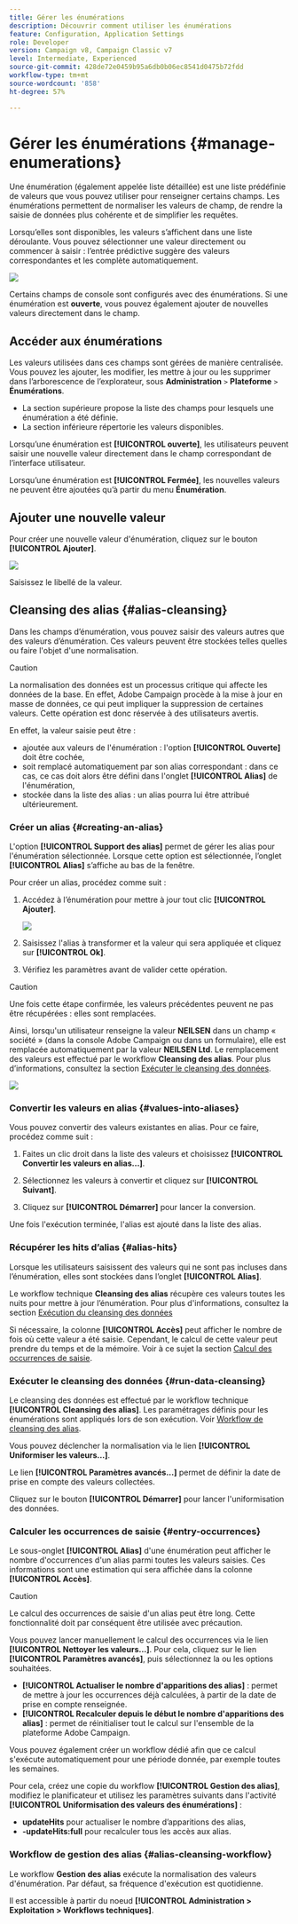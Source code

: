 ```yaml
---
title: Gérer les énumérations
description: Découvrir comment utiliser les énumérations
feature: Configuration, Application Settings
role: Developer
version: Campaign v8, Campaign Classic v7
level: Intermediate, Experienced
source-git-commit: 428de72e0459b95a6db0b06ec8541d0475b72fdd
workflow-type: tm+mt
source-wordcount: '858'
ht-degree: 57%

---
```


# Gérer les énumérations {#manage-enumerations}

Une énumération (également appelée liste détaillée) est une liste prédéfinie de valeurs que vous pouvez utiliser pour renseigner certains champs. Les énumérations permettent de normaliser les valeurs de champ, de rendre la saisie de données plus cohérente et de simplifier les requêtes.

Lorsqu’elles sont disponibles, les valeurs s’affichent dans une liste déroulante. Vous pouvez sélectionner une valeur directement ou commencer à saisir : l’entrée prédictive suggère des valeurs correspondantes et les complète automatiquement.

![](assets/enum_values.png)

Certains champs de console sont configurés avec des énumérations. Si une énumération est **ouverte**, vous pouvez également ajouter de nouvelles valeurs directement dans le champ.

## Accéder aux énumérations

Les valeurs utilisées dans ces champs sont gérées de manière centralisée. Vous pouvez les ajouter, les modifier, les mettre à jour ou les supprimer dans l’arborescence de l’explorateur, sous **Administration** `>` **Plateforme** `>` **Énumérations**.

* La section supérieure propose la liste des champs pour lesquels une énumération a été définie.
* La section inférieure répertorie les valeurs disponibles.

Lorsqu’une énumération est **[!UICONTROL ouverte]**, les utilisateurs peuvent saisir une nouvelle valeur directement dans le champ correspondant de l’interface utilisateur.

Lorsqu’une énumération est **[!UICONTROL Fermée]**, les nouvelles valeurs ne peuvent être ajoutées qu’à partir du menu **Énumération**.

## Ajouter une nouvelle valeur

Pour créer une nouvelle valeur d&#39;énumération, cliquez sur le bouton **[!UICONTROL Ajouter]**.

![](assets/enumeration_screen.png)

Saisissez le libellé de la valeur.


## Cleansing des alias {#alias-cleansing}

Dans les champs d’énumération, vous pouvez saisir des valeurs autres que des valeurs d’énumération. Ces valeurs peuvent être stockées telles quelles ou faire l&#39;objet d&#39;une normalisation.

>[!CAUTION]
>
>La normalisation des données est un processus critique qui affecte les données de la base. En effet, Adobe Campaign procède à la mise à jour en masse de données, ce qui peut impliquer la suppression de certaines valeurs. Cette opération est donc réservée à des utilisateurs avertis.

En effet, la valeur saisie peut être :

* ajoutée aux valeurs de l&#39;énumération : l&#39;option **[!UICONTROL Ouverte]** doit être cochée,
* soit remplacé automatiquement par son alias correspondant : dans ce cas, ce cas doit alors être défini dans l&#39;onglet **[!UICONTROL Alias]** de l&#39;énumération,
* stockée dans la liste des alias : un alias pourra lui être attribué ultérieurement.

### Créer un alias {#creating-an-alias}

L&#39;option **[!UICONTROL Support des alias]** permet de gérer les alias pour l&#39;énumération sélectionnée. Lorsque cette option est sélectionnée, l’onglet **[!UICONTROL Alias]** s’affiche au bas de la fenêtre.

Pour créer un alias, procédez comme suit :

1. Accédez à l’énumération pour mettre à jour tout clic **[!UICONTROL Ajouter]**.

   ![](assets/enumeration_alias_create.png)

1. Saisissez l&#39;alias à transformer et la valeur qui sera appliquée et cliquez sur **[!UICONTROL Ok]**.

1. Vérifiez les paramètres avant de valider cette opération.

>[!CAUTION]
>
>Une fois cette étape confirmée, les valeurs précédentes peuvent ne pas être récupérées : elles sont remplacées.

Ainsi, lorsqu&#39;un utilisateur renseigne la valeur **NEILSEN** dans un champ « société » (dans la console Adobe Campaign ou dans un formulaire), elle est remplacée automatiquement par la valeur **NEILSEN Ltd**. Le remplacement des valeurs est effectué par le workflow **Cleansing des alias**. Pour plus d’informations, consultez la section [Exécuter le cleansing des données](#running-data-cleansing).

![](assets/enumeration_alias_use.png)

### Convertir les valeurs en alias {#values-into-aliases}

Vous pouvez convertir des valeurs existantes en alias. Pour ce faire, procédez comme suit :

1. Faites un clic droit dans la liste des valeurs et choisissez **[!UICONTROL Convertir les valeurs en alias...]**.

1. Sélectionnez les valeurs à convertir et cliquez sur **[!UICONTROL Suivant]**.

1. Cliquez sur **[!UICONTROL Démarrer]** pour lancer la conversion.

Une fois l&#39;exécution terminée, l&#39;alias est ajouté dans la liste des alias.

### Récupérer les hits d’alias {#alias-hits}

Lorsque les utilisateurs saisissent des valeurs qui ne sont pas incluses dans l’énumération, elles sont stockées dans l’onglet **[!UICONTROL Alias]**.

Le workflow technique **Cleansing des alias** récupère ces valeurs toutes les nuits pour mettre à jour l’énumération. Pour plus d&#39;informations, consultez la section [Exécution du cleansing des données](#running-data-cleansing)

Si nécessaire, la colonne **[!UICONTROL Accès]** peut afficher le nombre de fois où cette valeur a été saisie. Cependant, le calcul de cette valeur peut prendre du temps et de la mémoire. Voir à ce sujet la section [Calcul des occurrences de saisie](#calculating-entry-occurrences).

### Exécuter le cleansing des données {#run-data-cleansing}

Le cleansing des données est effectué par le workflow technique **[!UICONTROL Cleansing des alias]**. Les paramétrages définis pour les énumérations sont appliqués lors de son exécution. Voir [Workflow de cleansing des alias](#alias-cleansing-workflow).

Vous pouvez déclencher la normalisation via le lien **[!UICONTROL Uniformiser les valeurs...]**.

Le lien **[!UICONTROL Paramètres avancés...]** permet de définir la date de prise en compte des valeurs collectées.

Cliquez sur le bouton **[!UICONTROL Démarrer]** pour lancer l&#39;uniformisation des données.

### Calculer les occurrences de saisie {#entry-occurrences}

Le sous-onglet **[!UICONTROL Alias]** d&#39;une énumération peut afficher le nombre d&#39;occurrences d&#39;un alias parmi toutes les valeurs saisies. Ces informations sont une estimation qui sera affichée dans la colonne **[!UICONTROL Accès]**.

>[!CAUTION]
>
>Le calcul des occurrences de saisie d&#39;un alias peut être long. Cette fonctionnalité doit par conséquent être utilisée avec précaution.

Vous pouvez lancer manuellement le calcul des occurrences via le lien **[!UICONTROL Nettoyer les valeurs...]**. Pour cela, cliquez sur le lien **[!UICONTROL Paramètres avancés]**, puis sélectionnez la ou les options souhaitées.

* **[!UICONTROL Actualiser le nombre d&#39;apparitions des alias]** : permet de mettre à jour les occurrences déjà calculées, à partir de la date de prise en compte renseignée.
* **[!UICONTROL Recalculer depuis le début le nombre d&#39;apparitions des alias]** : permet de réinitialiser tout le calcul sur l&#39;ensemble de la plateforme Adobe Campaign.

Vous pouvez également créer un workflow dédié afin que ce calcul s&#39;exécute automatiquement pour une période donnée, par exemple toutes les semaines.

Pour cela, créez une copie du workflow **[!UICONTROL Gestion des alias]**, modifiez le planificateur et utilisez les paramètres suivants dans l&#39;activité **[!UICONTROL Uniformisation des valeurs des énumérations]** :

* **updateHits** pour actualiser le nombre d’apparitions des alias,
* **-updateHits:full** pour recalculer tous les accès aux alias.

### Workflow de gestion des alias {#alias-cleansing-workflow}

Le workflow **Gestion des alias** exécute la normalisation des valeurs d&#39;énumération. Par défaut, sa fréquence d&#39;exécution est quotidienne.

Il est accessible à partir du noeud **[!UICONTROL Administration > Exploitation > Workflows techniques]**.


